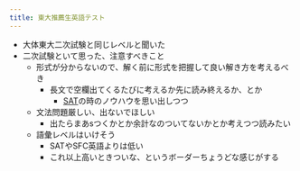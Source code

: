 ```yaml
---
title: 東大推薦生英語テスト
---
```


* 大体東大二次試験と同じレベルと聞いた
* 二次試験といて思った、注意すべきこと
  * 形式が分からないので、解く前に形式を把握して良い解き方を考えるべき
    * 長文で空欄出てくるたびに考えるか先に読み終えるか、とか
      * [SAT](SAT.md)の時のノウハウを思い出しつつ
  * 文法問題厳しい、出ないでほしい
    * 出たらまあsつくかとか余計なのついてないかとか考えつつ読みたい
  * 語彙レベルはいけそう
    * SATやSFC英語よりは低い
    * これ以上高いときついな、というボーダーちょうどな感じがする
